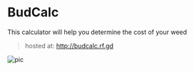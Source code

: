 # BudCalc
This calculator will help you determine the cost of your weed
>hosted at: http://budcalc.rf.gd

![pic](https://i.imgur.com/OJJtzjP.png)
